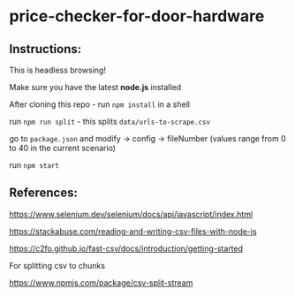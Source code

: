 # price-checker-for-door-hardware

## Instructions:

This is headless browsing!

Make sure you have the latest <b>node.js</b> installed

After cloning this repo - run <code>npm install</code> in a shell

run <code>npm run split</code> - this splits <code>data/urls-to-scrape.csv</code>

go to <code>package.json</code> and modify -> config -> fileNumber (values range from 0 to 40 in the current scenario)

run <code>npm start</code>

## References:

https://www.selenium.dev/selenium/docs/api/javascript/index.html

https://stackabuse.com/reading-and-writing-csv-files-with-node-js

https://c2fo.github.io/fast-csv/docs/introduction/getting-started

For splitting csv to chunks

https://www.npmjs.com/package/csv-split-stream